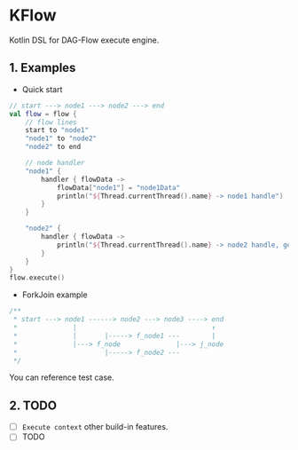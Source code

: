 # KFlow

Kotlin DSL for DAG-Flow execute engine.

## 1. Examples

* Quick start

```kotlin
// start ---> node1 ---> node2 ---> end
val flow = flow {
    // flow lines
    start to "node1"
    "node1" to "node2"
    "node2" to end

    // node handler
    "node1" {
        handler { flowData ->
            flowData["node1"] = "node1Data"
            println("${Thread.currentThread().name} -> node1 handle")
        }
    }

    "node2" {
        handler { flowData ->
            println("${Thread.currentThread().name} -> node2 handle, get node1 data ${flowData["node1"]}")
        }
    }
}
flow.execute()
```

* ForkJoin example

```kotlin
/**
 * start ---> node1 ------> node2 ---> node3 ----> end
 *              |                                  ↑
 *              |       |-----> f_node1 ---        |
 *              |---> f_node              |---> j_node
 *                      |-----> f_node2 ---
 */
```

You can reference test case.

## 2. TODO

* [ ] `Execute context` other build-in features.
* [ ] TODO

